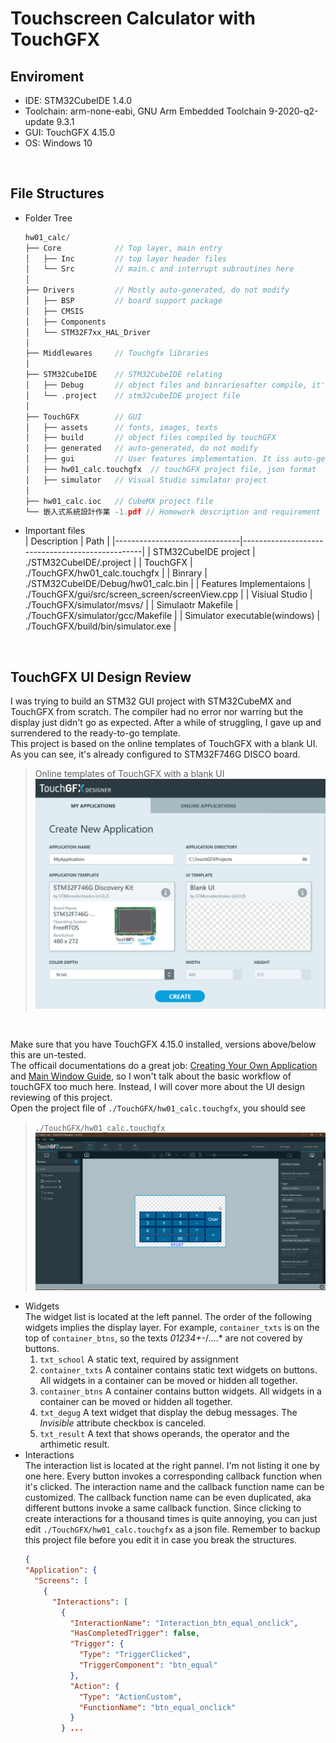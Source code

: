 # Touchscreen Calculator with TouchGFX


## Enviroment
- IDE: STM32CubeIDE 1.4.0  
- Toolchain: arm-none-eabi, GNU Arm Embedded Toolchain 9-2020-q2-update 9.3.1  
- GUI: TouchGFX 4.15.0  
- OS: Windows 10
<br>

## File Structures
- Folder Tree
  ```c
  hw01_calc/
  ├── Core            // Top layer, main entry
  │   ├── Inc         // top layer header files
  │   └── Src         // main.c and interrupt subroutines here
  │
  ├── Drivers         // Mostly auto-generated, do not modify
  │   ├── BSP         // board support package
  │   ├── CMSIS
  │   ├── Components
  │   └── STM32F7xx_HAL_Driver
  │
  ├── Middlewares     // Touchgfx libraries
  │
  ├── STM32CubeIDE    // STM32CubeIDE relating
  │   ├── Debug       // object files and binrariesafter compile, it's gitignored
  │   └── .project    // stm32cubeIDE project file
  │
  ├── TouchGFX        // GUI
  │   ├── assets      // fonts, images, texts
  │   ├── build       // object files compiled by touchGFX
  │   ├── generated   // auto-generated, do not modify
  │   ├── gui         // User features implementation. It iss auto-generated only once.
  │   ├── hw01_calc.touchgfx  // touchGFX project file, json format
  │   ├── simulator   // Visual Studio simulator project
  │
  ├── hw01_calc.ioc   // CubeMX project file
  └── 嵌入式系統設計作業 -1.pdf // Homework description and requirement
  ```
- Important files  
  | Description                   | Path                                            |
  |-------------------------------|-------------------------------------------------|
  | STM32CubeIDE project          | ./STM32CubeIDE/.project                         |
  | TouchGFX                      | ./TouchGFX/hw01_calc.touchgfx                   |
  | Binrary                       | ./STM32CubeIDE/Debug/hw01_calc.bin              |
  | Features Implementaions       | ./TouchGFX/gui/src/screen_screen/screenView.cpp |
  | Visiual Studio                | ./TouchGFX/simulator/msvs/                      |
  | Simulaotr Makefile            | ./TouchGFX/simulator/gcc/Makefile               |
  | Simulator executable(windows) | ./TouchGFX/build/bin/simulator.exe              |
<br>

## TouchGFX UI Design Review
I was trying to build an STM32 GUI project with STM32CubeMX and TouchGFX from scratch. The compiler had no error nor warring but the display just didn't go as expected. After a while of struggling, I gave up and surrendered to the ready-to-go template.  
This project is based on the online templates of TouchGFX with a blank UI. As you can see, it's already configured to STM32F746G DISCO board.  
> Online templates of TouchGFX with a blank UI  
> <img src="../docs/pics/touchGFX_project_create.png" alt="drawing" width="500"/>  
<br>

Make sure that you have TouchGFX 4.15.0 installed, versions above/below this are un-tested.  
The officail documentations do a great job: [Creating Your Own Application](https://support.touchgfx.com/docs/tutorials/tutorial-02) and [Main Window Guide](https://support.touchgfx.com/docs/development/ui-development/designer-user-guide/main-window), so I won't talk about the basic workflow of touchGFX too much here. Instead, I will cover more about the UI design reviewing of this project.  
Open the project file of `./TouchGFX/hw01_calc.touchgfx`, you should see  
> `./TouchGFX/hw01_calc.touchgfx`  
> <img src="../docs/pics/touchGFX_UI_canvas.png" alt="drawing" width="1000"/>
- Widgets  
  The widget list is located at the left pannel. The order of the following widgets implies the display layer. For example, `container_txts` is on the top of `container_btns`, so the texts *01234+-*/....* are not covered by buttons.
  1. `txt_school` A static text, required by assignment
  2. `container_txts` A container contains static text widgets on buttons. All widgets in a container can be moved or hidden all together.
  3. `container_btns` A container contains button widgets. All widgets in a container can be moved or hidden all together.
  4. `txt_degug` A text widget that display the debug messages. The *Invisible* attribute checkbox is canceled.
  5. `txt_result` A text that shows operands, the operator and the arthimetic result.
- Interactions  
  The interaction list is located at the right pannel. I'm not listing it one by one here. Every button invokes a corresponding callback function when it's clicked. The interaction name and the callback function name can be customized. The callback function name can be even duplicated, aka different buttons invoke a same callback function.
  Since clicking to create interactions for a thousand times is quite annoying, you can just edit `./TouchGFX/hw01_calc.touchgfx` as a json file. Remember to backup this project file before you edit it in case you break the structures.
  ```json
  {
  "Application": {
    "Screens": [
      {
        "Interactions": [
          {
            "InteractionName": "Interaction_btn_equal_onclick",
            "HasCompletedTrigger": false,
            "Trigger": {
              "Type": "TriggerClicked",
              "TriggerComponent": "btn_equal"
            },
            "Action": {
              "Type": "ActionCustom",
              "FunctionName": "btn_equal_onclick"
            }
          } ...
  ```